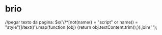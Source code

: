 # brio

//pegar texto da pagina:
$x('//*[not(name() = "script" or name() = "style")]/text()').map(function (obj) {return obj.textContent.trim();}).join(' ');
